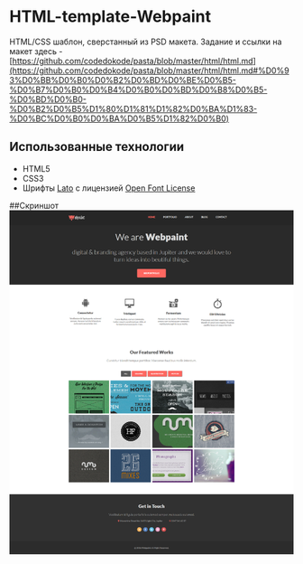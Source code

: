 # HTML-template-Webpaint
HTML/CSS шаблон, сверстанный из PSD макета. Задание и ссылки на макет здесь - [https://github.com/codedokode/pasta/blob/master/html/html.md](https://github.com/codedokode/pasta/blob/master/html/html.md#%D0%93%D0%BB%D0%B0%D0%B2%D0%BD%D0%BE%D0%B5-%D0%B7%D0%B0%D0%B4%D0%B0%D0%BD%D0%B8%D0%B5-%D0%BD%D0%B0-%D0%B2%D0%B5%D1%80%D1%81%D1%82%D0%BA%D1%83-%D0%BC%D0%B0%D0%BA%D0%B5%D1%82%D0%B0)

## Использованные технологии
- HTML5
- CSS3
- Шрифты [Lato](https://fonts.google.com/specimen/Lato) с лицензией [Open Font License](http://scripts.sil.org/cms/scripts/page.php?site_id=nrsi&id=OFL_web)

##Скриншот
![Webpaint](https://github.com/wb3ar/html5-template-webpaint/blob/master/preview-img.png)
